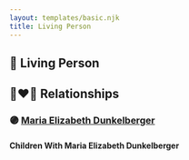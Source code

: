 ```yaml
---
layout: templates/basic.njk
title: Living Person
---
```

## 🔵 Living Person

## 👩‍❤️‍👨 Relationships

### 🟣 [Maria Elizabeth Dunkelberger](/people/6/68027592)

#### Children With Maria Elizabeth Dunkelberger